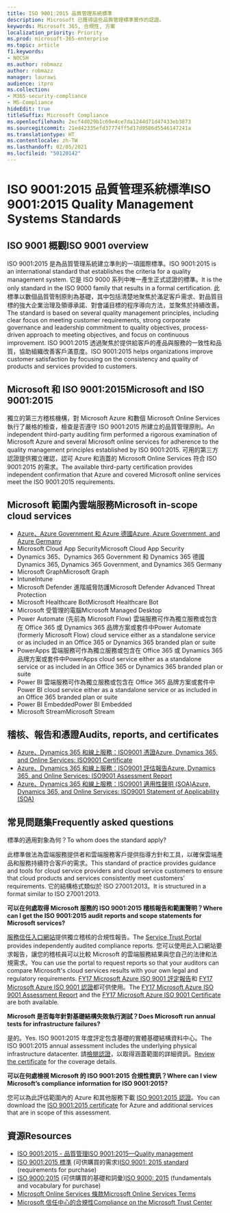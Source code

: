 ```yaml
---
title: ISO 9001:2015 品質管理系統標準
description: Microsoft 已獲得這些品質管理標準實作的認證。
keywords: Microsoft 365, 合規性, 方案
localization_priority: Priority
ms.prod: microsoft-365-enterprise
ms.topic: article
f1.keywords:
- NOCSH
ms.author: robmazz
author: robmazz
manager: laurawi
audience: itpro
ms.collection:
- M365-security-compliance
- MS-Compliance
hideEdit: true
titleSuffix: Microsoft Compliance
ms.openlocfilehash: 2ecf4d029b1c69e4ce7da1244d71d47433eb3873
ms.sourcegitcommit: 21ed42335efd37774ff5d17d9586d5546147241a
ms.translationtype: HT
ms.contentlocale: zh-TW
ms.lasthandoff: 02/05/2021
ms.locfileid: "50120142"
---
```

# <a name="iso-90012015-quality-management-systems-standards"></a><span data-ttu-id="a89ec-104">ISO 9001:2015 品質管理系統標準</span><span class="sxs-lookup"><span data-stu-id="a89ec-104">ISO 9001:2015 Quality Management Systems Standards</span></span>

## <a name="iso-9001-overview"></a><span data-ttu-id="a89ec-105">ISO 9001 概觀</span><span class="sxs-lookup"><span data-stu-id="a89ec-105">ISO 9001 overview</span></span>

<span data-ttu-id="a89ec-106">ISO 9001:2015 是為品質管理系統建立準則的一項國際標準。</span><span class="sxs-lookup"><span data-stu-id="a89ec-106">ISO 9001:2015 is an international standard that establishes the criteria for a quality management system.</span></span> <span data-ttu-id="a89ec-107">它是 ISO 9000 系列中唯一產生正式認證的標準。</span><span class="sxs-lookup"><span data-stu-id="a89ec-107">It is the only standard in the ISO 9000 family that results in a formal certification.</span></span> <span data-ttu-id="a89ec-108">此標準以數個品質管制原則為基礎，其中包括清楚地聚焦於滿足客戶需求、對品質目標的強大企業治理及領導承諾、對會議目標的程序導向方法，並聚焦於持續改善。</span><span class="sxs-lookup"><span data-stu-id="a89ec-108">The standard is based on several quality management principles, including clear focus on meeting customer requirements, strong corporate governance and leadership commitment to quality objectives, process-driven approach to meeting objectives, and focus on continuous improvement.</span></span> <span data-ttu-id="a89ec-109">ISO 9001:2015 透過聚焦於提供給客戶的產品與服務的一致性和品質，協助組織改善客戶滿意度。</span><span class="sxs-lookup"><span data-stu-id="a89ec-109">ISO 9001:2015 helps organizations improve customer satisfaction by focusing on the consistency and quality of products and services provided to customers.</span></span>

## <a name="microsoft-and-iso-90012015"></a><span data-ttu-id="a89ec-110">Microsoft 和 ISO 9001:2015</span><span class="sxs-lookup"><span data-stu-id="a89ec-110">Microsoft and ISO 9001:2015</span></span>

<span data-ttu-id="a89ec-111">獨立的第三方稽核機構，對 Microsoft Azure 和數個 Microsoft Online Services 執行了嚴格的檢查，檢查是否遵守 ISO 9001:2015 所建立的品質管理原則。</span><span class="sxs-lookup"><span data-stu-id="a89ec-111">An independent third-party auditing firm performed a rigorous examination of Microsoft Azure and several Microsoft online services for adherence to the quality management principles established by ISO 9001:2015.</span></span> <span data-ttu-id="a89ec-112">可用的第三方認證提供獨立確認，認可 Azure 和涵蓋的 Microsoft Online Services 符合 ISO 9001:2015 的需求。</span><span class="sxs-lookup"><span data-stu-id="a89ec-112">The available third-party certification provides independent confirmation that Azure and covered Microsoft online services meet the ISO 9001:2015 requirements.</span></span>

## <a name="microsoft-in-scope-cloud-services"></a><span data-ttu-id="a89ec-113">Microsoft 範圍內雲端服務</span><span class="sxs-lookup"><span data-stu-id="a89ec-113">Microsoft in-scope cloud services</span></span>

- [<span data-ttu-id="a89ec-114">Azure、Azure Government 和 Azure 德國</span><span class="sxs-lookup"><span data-stu-id="a89ec-114">Azure, Azure Government, and Azure Germany</span></span>](https://aka.ms/AzureCompliance)
- <span data-ttu-id="a89ec-115">Microsoft Cloud App Security</span><span class="sxs-lookup"><span data-stu-id="a89ec-115">Microsoft Cloud App Security</span></span>
- <span data-ttu-id="a89ec-116">Dynamics 365、Dynamics 365 Government 和 Dynamics 365 德國</span><span class="sxs-lookup"><span data-stu-id="a89ec-116">Dynamics 365, Dynamics 365 Government, and Dynamics 365 Germany</span></span>
- <span data-ttu-id="a89ec-117">Microsoft Graph</span><span class="sxs-lookup"><span data-stu-id="a89ec-117">Microsoft Graph</span></span>
- <span data-ttu-id="a89ec-118">Intune</span><span class="sxs-lookup"><span data-stu-id="a89ec-118">Intune</span></span>
- <span data-ttu-id="a89ec-119">Microsoft Defender 進階威脅防護</span><span class="sxs-lookup"><span data-stu-id="a89ec-119">Microsoft Defender Advanced Threat Protection</span></span>
- <span data-ttu-id="a89ec-120">Microsoft Healthcare Bot</span><span class="sxs-lookup"><span data-stu-id="a89ec-120">Microsoft Healthcare Bot</span></span>
- <span data-ttu-id="a89ec-121">Microsoft 受管理的電腦</span><span class="sxs-lookup"><span data-stu-id="a89ec-121">Microsoft Managed Desktop</span></span>
- <span data-ttu-id="a89ec-122">Power Automate (先前為 Microsoft Flow) 雲端服務可作為獨立服務或包含在 Office 365 或 Dynamics 365 品牌方案或套件中</span><span class="sxs-lookup"><span data-stu-id="a89ec-122">Power Automate (formerly Microsoft Flow) cloud service either as a standalone service or as included in an Office 365 or Dynamics 365 branded plan or suite</span></span>
- <span data-ttu-id="a89ec-123">PowerApps 雲端服務可作為獨立服務或包含在 Office 365 或 Dynamics 365 品牌方案或套件中</span><span class="sxs-lookup"><span data-stu-id="a89ec-123">PowerApps cloud service either as a standalone service or as included in an Office 365 or Dynamics 365 branded plan or suite</span></span>
- <span data-ttu-id="a89ec-124">Power BI 雲端服務可作為獨立服務或包含在 Office 365 品牌方案或套件中</span><span class="sxs-lookup"><span data-stu-id="a89ec-124">Power BI cloud service either as a standalone service or as included in an Office 365 branded plan or suite</span></span>
- <span data-ttu-id="a89ec-125">Power BI Embedded</span><span class="sxs-lookup"><span data-stu-id="a89ec-125">Power BI Embedded</span></span>
- <span data-ttu-id="a89ec-126">Microsoft Stream</span><span class="sxs-lookup"><span data-stu-id="a89ec-126">Microsoft Stream</span></span>

## <a name="audits-reports-and-certificates"></a><span data-ttu-id="a89ec-127">稽核、報告和憑證</span><span class="sxs-lookup"><span data-stu-id="a89ec-127">Audits, reports, and certificates</span></span>

- [<span data-ttu-id="a89ec-128">Azure、Dynamics 365 和線上服務：ISO9001 憑證</span><span class="sxs-lookup"><span data-stu-id="a89ec-128">Azure, Dynamics 365, and Online Services: ISO9001 Certificate</span></span>](https://aka.ms/azureiso9001cert)
- [<span data-ttu-id="a89ec-129">Azure、Dynamics 365 和線上服務：ISO9001 評估報告</span><span class="sxs-lookup"><span data-stu-id="a89ec-129">Azure, Dynamics 365, and Online Services: ISO9001 Assessment Report</span></span>](https://aka.ms/azureiso9001report)
- [<span data-ttu-id="a89ec-130">Azure、Dynamics 365 和線上服務：ISO9001 適用性聲明 (SOA)</span><span class="sxs-lookup"><span data-stu-id="a89ec-130">Azure, Dynamics 365, and Online Services: ISO9001 Statement of Applicability (SOA)</span></span>](https://aka.ms/azureiso9001soa)

## <a name="frequently-asked-questions"></a><span data-ttu-id="a89ec-131">常見問題集</span><span class="sxs-lookup"><span data-stu-id="a89ec-131">Frequently asked questions</span></span>

<span data-ttu-id="a89ec-132">標準的適用對象為何？</span><span class="sxs-lookup"><span data-stu-id="a89ec-132">To whom does the standard apply?</span></span>

<span data-ttu-id="a89ec-133">此標準做法為雲端服務提供者和雲端服務客戶提供指導方針和工具，以確保雲端產品和服務持續符合客戶的需求。</span><span class="sxs-lookup"><span data-stu-id="a89ec-133">This standard of practice provides guidance and tools for cloud service providers and cloud service customers to ensure that cloud products and services consistently meet customers’ requirements.</span></span> <span data-ttu-id="a89ec-134">它的結構格式類似於 ISO 27001:2013。</span><span class="sxs-lookup"><span data-stu-id="a89ec-134">It is structured in a format similar to ISO 27001:2013.</span></span>

<span data-ttu-id="a89ec-135">**可以在何處取得 Microsoft 服務的 ISO 9001:2015 稽核報告和範圍聲明？**</span><span class="sxs-lookup"><span data-stu-id="a89ec-135">**Where can I get the ISO 9001:2015 audit reports and scope statements for Microsoft services?**</span></span>

<span data-ttu-id="a89ec-136">[服務信任入口網站](/microsoft-365/compliance/get-started-with-service-trust-portal)提供獨立稽核的合規性報告。</span><span class="sxs-lookup"><span data-stu-id="a89ec-136">The [Service Trust Portal](/microsoft-365/compliance/get-started-with-service-trust-portal) provides independently audited compliance reports.</span></span> <span data-ttu-id="a89ec-137">您可以使用此入口網站要求報告，讓您的稽核員可以比較 Microsoft 的雲端服務結果與您自己的法律和法規需求。</span><span class="sxs-lookup"><span data-stu-id="a89ec-137">You can use the portal to request reports so that your auditors can compare Microsoft's cloud services results with your own legal and regulatory requirements.</span></span> <span data-ttu-id="a89ec-138">[FY17 Microsoft Azure ISO 9001 評定報告](https://www.microsoft.com/?ref=aka)和 [FY17 Microsoft Azure ISO 9001 認證](https://www.microsoft.com/?ref=aka)都可供使用。</span><span class="sxs-lookup"><span data-stu-id="a89ec-138">The [FY17 Microsoft Azure ISO 9001 Assessment Report](https://www.microsoft.com/?ref=aka) and the [FY17 Microsoft Azure ISO 9001 Certificate](https://www.microsoft.com/?ref=aka) are both available.</span></span>

<span data-ttu-id="a89ec-139">**Microsoft 是否每年針對基礎結構失敗執行測試？**</span><span class="sxs-lookup"><span data-stu-id="a89ec-139">**Does Microsoft run annual tests for infrastructure failures?**</span></span>

<span data-ttu-id="a89ec-140">是的。</span><span class="sxs-lookup"><span data-stu-id="a89ec-140">Yes.</span></span> <span data-ttu-id="a89ec-141">ISO 9001:2015 年度評定包含基礎的實體基礎結構資料中心。</span><span class="sxs-lookup"><span data-stu-id="a89ec-141">The ISO 9001:2015 annual assessment includes the underlying physical infrastructure datacenter.</span></span> <span data-ttu-id="a89ec-142">請[檢閱認證](https://www.microsoft.com/?ref=aka)，以取得涵蓋範圍的詳細資訊。</span><span class="sxs-lookup"><span data-stu-id="a89ec-142">[Review the certificate](https://www.microsoft.com/?ref=aka) for the coverage details.</span></span>

<span data-ttu-id="a89ec-143">**可以在何處檢視 Microsoft 的 ISO 9001:2015 合規性資訊？**</span><span class="sxs-lookup"><span data-stu-id="a89ec-143">**Where can I view Microsoft’s compliance information for ISO 9001:2015?**</span></span>

<span data-ttu-id="a89ec-144">您可以為此評估範圍內的 Azure 和其他服務下載 [ISO 9001:2015 認證](https://www.microsoft.com/?ref=aka)。</span><span class="sxs-lookup"><span data-stu-id="a89ec-144">You can download the [ISO 9001:2015 certificate](https://www.microsoft.com/?ref=aka) for Azure and additional services that are in scope of this assessment.</span></span>

## <a name="resources"></a><span data-ttu-id="a89ec-145">資源</span><span class="sxs-lookup"><span data-stu-id="a89ec-145">Resources</span></span>

- [<span data-ttu-id="a89ec-146">ISO 9001:2015 - 品質管理</span><span class="sxs-lookup"><span data-stu-id="a89ec-146">ISO 9001:2015—Quality management</span></span>](https://www.iso.org/iso-9001-quality-management.html)
- <span data-ttu-id="a89ec-147">[ISO 9001:2015 標準](https://www.iso.org/standard/62085.html) (可供購買的需求)</span><span class="sxs-lookup"><span data-stu-id="a89ec-147">[ISO 9001: 2015 standard](https://www.iso.org/standard/62085.html) (requirements for purchase)</span></span>
- <span data-ttu-id="a89ec-148">[ISO 9000:2015](https://www.iso.org/standard/45481.html) (可供購買的基礎和詞彙)</span><span class="sxs-lookup"><span data-stu-id="a89ec-148">[ISO 9000: 2015](https://www.iso.org/standard/45481.html) (fundamentals and vocabulary for purchase)</span></span>
- [<span data-ttu-id="a89ec-149">Microsoft Online Services 條款</span><span class="sxs-lookup"><span data-stu-id="a89ec-149">Microsoft Online Services Terms</span></span>](https://aka.ms/Online-Services-Terms)
- [<span data-ttu-id="a89ec-150">Microsoft 信任中心的合規性</span><span class="sxs-lookup"><span data-stu-id="a89ec-150">Compliance on the Microsoft Trust Center</span></span>](https://www.microsoft.com/trust-center/compliance/compliance-overview)
